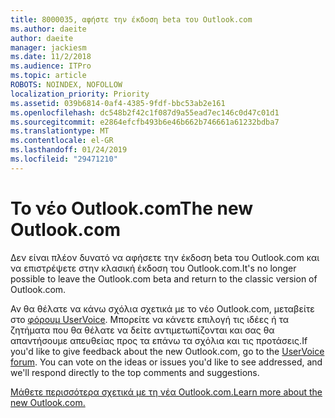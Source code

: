 ```yaml
---
title: 8000035, αφήστε την έκδοση beta του Outlook.com
ms.author: daeite
author: daeite
manager: jackiesm
ms.date: 11/2/2018
ms.audience: ITPro
ms.topic: article
ROBOTS: NOINDEX, NOFOLLOW
localization_priority: Priority
ms.assetid: 039b6814-0af4-4385-9fdf-bbc53ab2e161
ms.openlocfilehash: dc548b2f42c1f087d9a55ead7ec146c0d47c01d1
ms.sourcegitcommit: e2864efcfb493b6e46b662b746661a61232bdba7
ms.translationtype: MT
ms.contentlocale: el-GR
ms.lasthandoff: 01/24/2019
ms.locfileid: "29471210"
---
```

# <a name="the-new-outlookcom"></a><span data-ttu-id="8e33e-102">Το νέο Outlook.com</span><span class="sxs-lookup"><span data-stu-id="8e33e-102">The new Outlook.com</span></span>

<span data-ttu-id="8e33e-103">Δεν είναι πλέον δυνατό να αφήσετε την έκδοση beta του Outlook.com και να επιστρέψετε στην κλασική έκδοση του Outlook.com.</span><span class="sxs-lookup"><span data-stu-id="8e33e-103">It's no longer possible to leave the Outlook.com beta and return to the classic version of Outlook.com.</span></span>
  
<span data-ttu-id="8e33e-p101">Αν θα θέλατε να κάνω σχόλια σχετικά με το νέο Outlook.com, μεταβείτε στο [φόρουμ UserVoice](https://go.microsoft.com/fwlink/p/?linkid=851599). Μπορείτε να κάνετε επιλογή τις ιδέες ή τα ζητήματα που θα θέλατε να δείτε αντιμετωπίζονται και σας θα απαντήσουμε απευθείας προς τα επάνω τα σχόλια και τις προτάσεις.</span><span class="sxs-lookup"><span data-stu-id="8e33e-p101">If you'd like to give feedback about the new Outlook.com, go to the [UserVoice forum](https://go.microsoft.com/fwlink/p/?linkid=851599). You can vote on the ideas or issues you'd like to see addressed, and we'll respond directly to the top comments and suggestions.</span></span>
  
[<span data-ttu-id="8e33e-106">Μάθετε περισσότερα σχετικά με τη νέα Outlook.com.</span><span class="sxs-lookup"><span data-stu-id="8e33e-106">Learn more about the new Outlook.com.</span></span>](https://go.microsoft.com/fwlink/p/?linkid=874356)
  

